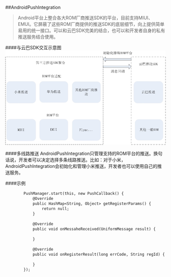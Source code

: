 ##AndroidPushIntegration
>Android平台上整合各大ROM厂商推送SDK的平台，目前支持MIUI、EMUI。它屏蔽了这些ROM厂商提供的推送SDK的底层细节，向上提供简单易用的统一接口。可以和云巴SDK完美的结合，也可以和开发者自身的私有推送服务结合使用。

####与云巴SDK交互示意图
![Alt text](./push_integration.jpg)

####多线路推送
AndroidPushIntegration只管理支持的ROM平台的推送。换句话说，开发者可以决定选择多条线路推送。比如：对于小米，AndroidPushIntegration会初始化和管理小米推送，开发者也可以使用自己的推送服务。

####示例
```
        PushManager.start(this, new PushCallback() {
            @Override
            public HashMap<String, Object> getRegisterParams() {
                return null;
            }

            @Override
            public void onMessaheReceived(UniformMessage result) {

            }

            @Override
            public void onRegisterResult(long errCode, String regId) {

            }
        });
```

